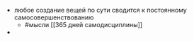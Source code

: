 - любое создание вещей по сути сводится к постоянному самосовершенствованию
	- #мысли [[365 дней самодисциплины]]
-